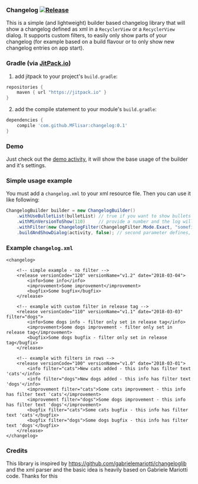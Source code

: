 ### Changelog [![Release](https://jitpack.io/v/MFlisar/changelog.svg)](https://jitpack.io/#MFlisar/changelog)

This is a simple (and lightweight) builder based changelog library that will show a changelog defined as xml in a `RecyclerView` or a `RecyclerView` dialog. It supports custom filters, to easily only show parts of your changelog (for example based on a build flavour or to only show new changelog entries on app start).
 
### Gradle (via [JitPack.io](https://jitpack.io/))

1. add jitpack to your project's `build.gradle`:
```groovy
repositories {
    maven { url "https://jitpack.io" }
}
```
2. add the compile statement to your module's `build.gradle`:
```groovy
dependencies {
    compile 'com.github.MFlisar:changelog:0.1'
}
```

### Demo

Just check out the [demo activity](https://github.com/MFlisar/changelog/blob/master/demo/src/main/java/com/michaelflisar/changelog/demo/MainActivity.java), it will show the base usage of the builder and it's settings.

### Simple usage example

You must add a `changelog.xml` to your xml resource file. Then you can use it like following:

```java
ChangelogBuilder builder = new ChangelogBuilder()
	.withUseBulletList(bulletList) // true if you want to show bullets before each changelog row, false otherwise
	.withMinVersionToShow(110)     // provide a number and the log will only show changelog rows for versions equal or higher than this number
	.withFilter(new ChangelogFilter(ChangelogFilter.Mode.Exact, "somefilterstring", true)) // this will filter out all tags, that do not have the provided filter attribute
	.buildAndShowDialog(activity, false); // second parameter defines, if the dialog has a dark or light theme
```

### Example `changelog.xml`

	<changelog>
        
        <!-- simple example - no filter -->
        <release versionCode="120" versionName="v1.2" date="2018-03-04">
            <info>Some info</info>
            <improvement>Some improvement</improvement>
            <bugfix>Some bugfix</bugfix>
        </release>
        
        <!-- example with custom filter in release tag -->
        <release versionCode="110" versionName="v1.1" date="2018-03-03" filter="dogs">
            <info>Some dogs info - filter only set in release tag</info>
            <improvement>Some dogs improvement - filter only set in release tag</improvement>
            <bugfix>Some dogs bugfix - filter only set in release tag</bugfix>
        </release>
        
        <!-- example with filters in rows -->
        <release versionCode="100" versionName="v1.0" date="2018-03-01">
            <info filter="cats">New cats added - this info has filter text 'cats'</info>
            <info filter="dogs">New dogs added - this info has filter text 'dogs'</info>
            <improvement filter="cats">Some cats improvement - this info has filter text 'cats'</improvement>
            <improvement filter="dogs">Some dogs improvement - this info has filter text 'dogs'</improvement>
            <bugfix filter="cats">Some cats bugfix - this info has filter text 'cats'</bugfix>
            <bugfix filter="dogs">Some dogs bugfix - this info has filter text 'dogs'</bugfix>
        </release>
    </changelog>

### Credits

This library is inspired by https://github.com/gabrielemariotti/changeloglib and the xml parser and the basic idea is heavily based on Gabriele Mariotti code. Thanks for this